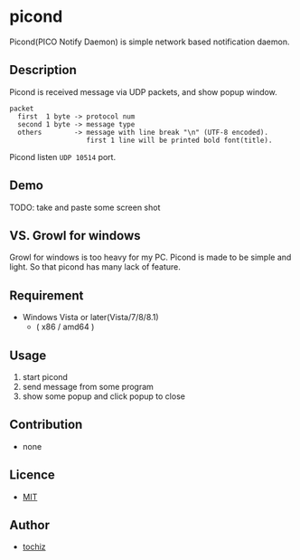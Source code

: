 picond
======

Picond(PICO Notify Daemon) is simple network based notification daemon.


Description
-----------

Picond is received message via UDP packets, and show popup window.

    packet
      first  1 byte -> protocol num
      second 1 byte -> message type
      others        -> message with line break "\n" (UTF-8 encoded).
                       first 1 line will be printed bold font(title).

Picond listen `UDP 10514` port.


## Demo

TODO: take and paste some screen shot


## VS. Growl for windows

Growl for windows is too heavy for my PC.
Picond is made to be simple and light. 
So that picond has many lack of feature.


## Requirement

- Windows Vista or later(Vista/7/8/8.1)
	- ( x86 / amd64 )


## Usage

1. start picond
2. send message from some program
3. show some popup and click popup to close


## Contribution

- none

## Licence

- [MIT](https://github.com/tochiz/picond/blob/master/LICENCE)


## Author

- [tochiz](https://github.com/tochiz)
